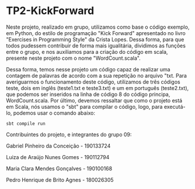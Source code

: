 # TP2-KickForward

Neste projeto, realizado em grupo, utilizamos como base o código exemplo, em Python, do estilo de programação "Kick Forward" apresentado no livro "Exercises in Programming Style" da Crista Lopes. Dessa forma, para que todos pudessem contribuir de forma mais igualitária, dividimos as funções entre o grupo, e nos auxiliamos para a criação do código em scala, presente neste projeto com o nome "WordCount.scala".

Dessa forma, temos nesse projeto um código capaz de realizar uma contagem de palavras de acordo com a sua repetição no arquivo "txt. Para averiguarmos o funcionamento deste código, utilizamos de três códigos teste, dois em inglês (teste1.txt e teste3.txt) e um em português (teste2.txt), que podemos ser inseridos na linha de código 8 do código principa, WordCount.scala. Por último, devemos ressaltar que como o projeto está em Scala, nós usamos o "sbt" para compilar o código, logo, para executá-lo, podemos  usar o comando abaixo:

```
sbt compile run
```

Contribuintes do projeto, e integrantes do grupo 09:

Gabriel Pinheiro da Conceição - 190133724

Luiza de Araújo Nunes Gomes - 190112794

Maria Clara Mendes Gonçalves - 190100168

Pedro Henrique de Brito Agnes - 180026305

